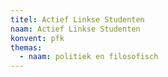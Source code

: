 ```yaml
---
titel: Actief Linkse Studenten
naam: Actief Linkse Studenten
konvent: pfk
themas:
  - naam: politiek en filosofisch
---
```

